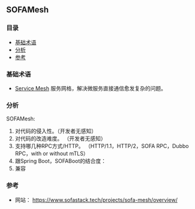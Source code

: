 ## SOFAMesh

### 目录
* [基础术语](#基础术语)
* [分析](#分析)
* [参考](#参考)


### 基础术语
* [Service Mesh](../../Architecture/Service-Mesh.md) 服务网格，解决微服务直接通信愈发复杂的问题。

### 分析
SOFAMesh:
1. 对代码的侵入性。（开发者无感知）
2. 对代码的改造难度。 （开发者无感知）
3. 支持哪几种RPC方式/HTTP。 （HTTP/1.1，HTTP/2，SOFA RPC，Dubbo RPC，with or without mTLS）
4. 跟Spring Boot，SOFABoot的结合度：
5. 兼容

### 参考
* 网站： https://www.sofastack.tech/projects/sofa-mesh/overview/